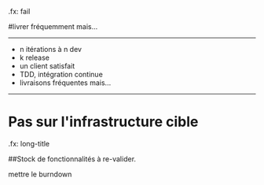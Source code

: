 .fx: fail

#livrer fréquemment mais...

---

* n itérations à n dev
* k release
* un client satisfait
* TDD, intégration continue
* livraisons fréquentes mais...

---

# Pas sur l'infrastructure cible

.fx: long-title

##Stock de fonctionnalités à re-valider.

mettre le burndown

